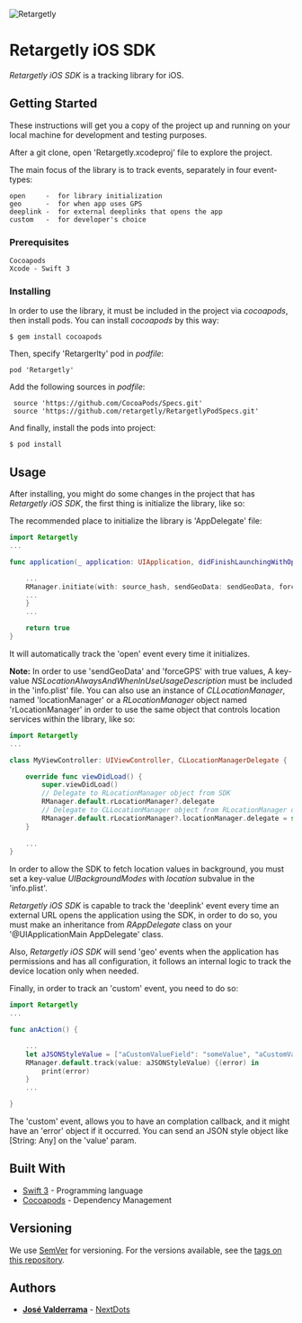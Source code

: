 ![Retargetly](http://www.retargetly.com/retargetly-logo.svg)

# Retargetly iOS SDK

*Retargetly iOS SDK* is a tracking library for iOS.

## Getting Started

These instructions will get you a copy of the project up and running on your local machine for development and testing purposes.

After a git clone, open 'Retargetly.xcodeproj' file to explore the project.

The main focus of the library is to track events, separately in four event-types:

```
open     -  for library initialization
geo      -  for when app uses GPS
deeplink -  for external deeplinks that opens the app
custom   -  for developer's choice
```

### Prerequisites

```
Cocoapods
Xcode - Swift 3
```

### Installing

In order to use the library, it must be included in the project via *cocoapods*, then install pods. You can install *cocoapods* by this way:

```
$ gem install cocoapods
```

Then, specify 'Retargerlty' pod in *podfile*:

```
pod 'Retargetly'
```

Add the following sources in *podfile*:

```
 source 'https://github.com/CocoaPods/Specs.git'
 source 'https://github.com/retargetly/RetargetlyPodSpecs.git'
```

And finally, install the pods into project:

```
$ pod install
```


## Usage

After installing, you might do some changes in the project that has *Retargetly iOS SDK*, the first thing is initialize the library, like so:

The recommended place to initialize the library is 'AppDelegate' file:

```Swift
import Retargetly
...

func application(_ application: UIApplication, didFinishLaunchingWithOptions launchOptions: [UIApplicationLaunchOptionsKey: Any]?) -> {

    ...
    RManager.initiate(with: source_hash, sendGeoData: sendGeoData, forceGPS: forceGPS) { (error) in
    ...
    }
    ...

    return true
}
```

It will automatically track the 'open' event every time it initializes.

**Note:** In order to use 'sendGeoData' and 'forceGPS' with true values,  A key-value *NSLocationAlwaysAndWhenInUseUsageDescription* must be included in the 'info.plist' file. You can also use an instance of *CLLocationManager*, named 'locationManager' or a *RLocationManager* object named 'rLocationManager' in order to use the same object that controls location services within the library, like so:

```Swift
import Retargetly
...

class MyViewController: UIViewController, CLLocationManagerDelegate {

    override func viewDidLoad() {
        super.viewDidLoad()
        // Delegate to RLocationManager object from SDK
        RManager.default.rLocationManager?.delegate
        // Delegate to CLLocationManager object from RLocationManager on SDK
        RManager.default.rLocationManager?.locationManager.delegate = self
    }
    
    ...
}
```

In order to allow the SDK to fetch location values in background, you must set a key-value *UIBackgroundModes* with *location* subvalue in the 'info.plist'.

*Retargetly iOS SDK* is capable to track the 'deeplink' event every time an external URL opens the application using the SDK, in order to do so, you must make an inheritance from *RAppDelegate* class on your '@UIApplicationMain AppDelegate' class.

Also, *Retargetly iOS SDK* will send 'geo' events when the application has permissions and has all configuration, it follows an internal logic to track the device location only when needed.

Finally, in order to track an 'custom' event, you need to do so:

```Swift
import Retargetly
...

func anAction() {

    ...
    let aJSONStyleValue = ["aCustomValueField": "someValue", "aCustomValueField2": 200]
    RManager.default.track(value: aJSONStyleValue) {(error) in
        print(error)
    }
    ...

}
```

The 'custom' event, allows you to have an complation callback, and it might have an 'error' object if it occurred. You can send an JSON style object like  [String: Any] on the 'value' param.

## Built With

* [Swift 3](https://swift.org/documentation/) - Programming language
* [Cocoapods](https://cocoapods.org/) - Dependency Management


## Versioning

We use [SemVer](http://semver.org/) for versioning. For the versions available, see the [tags on this repository](https://github.com/retargetly/sdk-ios/releases).

## Authors

* [**José Valderrama**](mailto:josevalderrama18@gmail.com) - [NextDots](http://nextdots.com/)
